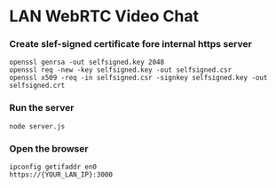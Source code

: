 # LAN WebRTC Video Chat
### Create slef-signed certificate fore internal https server
```shell
openssl genrsa -out selfsigned.key 2048
openssl req -new -key selfsigned.key -out selfsigned.csr
openssl x509 -req -in selfsigned.csr -signkey selfsigned.key -out selfsigned.crt
```
### Run the server
```shell
node server.js
```
### Open the browser
```shell
ipconfig getifaddr en0
https://{YOUR_LAN_IP}:3000
```